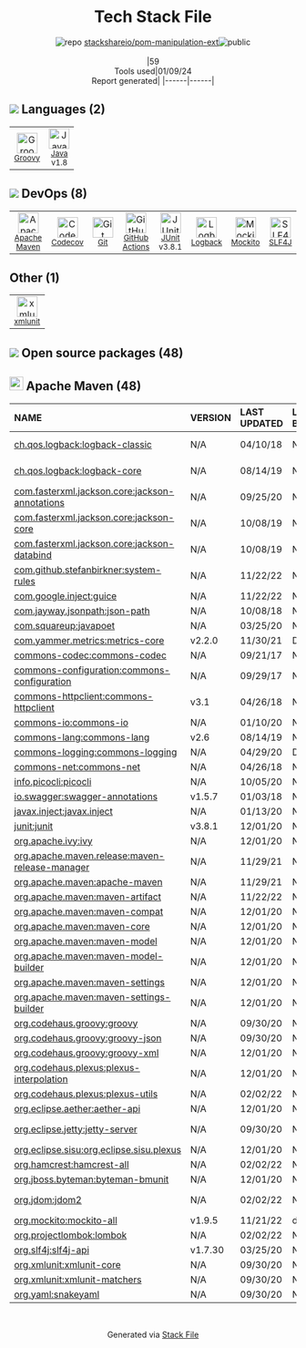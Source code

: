 <!--
&lt;--- Readme.md Snippet without images Start ---&gt;
## Tech Stack
stackshareio/pom-manipulation-ext is built on the following main stack:

- [Java](https://www.java.com) – Languages
- [Groovy](https://groovy-lang.org/) – Languages
- [JUnit](http://junit.org/) – Testing Frameworks
- [Mockito](https://site.mockito.org/) – Testing Frameworks
- [Codecov](https://codecov.io/) – Code Coverage
- [SLF4J](http://slf4j.org/) – Log Management
- [Logback](https://logback.qos.ch/) – Log Management
- [GitHub Actions](https://github.com/features/actions) – Continuous Integration

Full tech stack [here](/techstack.md)

&lt;--- Readme.md Snippet without images End ---&gt;

&lt;--- Readme.md Snippet with images Start ---&gt;
## Tech Stack
stackshareio/pom-manipulation-ext is built on the following main stack:

- <img width='25' height='25' src='https://img.stackshare.io/service/995/K85ZWV2F.png' alt='Java'/> [Java](https://www.java.com) – Languages
- <img width='25' height='25' src='https://img.stackshare.io/service/997/default_7ff5fcd857f42ad25149f659693d8930bffddf14.png' alt='Groovy'/> [Groovy](https://groovy-lang.org/) – Languages
- <img width='25' height='25' src='https://img.stackshare.io/service/2020/874086.png' alt='JUnit'/> [JUnit](http://junit.org/) – Testing Frameworks
- <img width='25' height='25' src='https://img.stackshare.io/service/2021/4y634TJm_400x400.jpg' alt='Mockito'/> [Mockito](https://site.mockito.org/) – Testing Frameworks
- <img width='25' height='25' src='https://img.stackshare.io/service/2673/Codecov_Mark_Circle_Pink.png' alt='Codecov'/> [Codecov](https://codecov.io/) – Code Coverage
- <img width='25' height='25' src='https://img.stackshare.io/service/2805/05518ecaa42841e834421e9d6987b04f_400x400.png' alt='SLF4J'/> [SLF4J](http://slf4j.org/) – Log Management
- <img width='25' height='25' src='https://img.stackshare.io/service/2923/05518ecaa42841e834421e9d6987b04f_400x400.png' alt='Logback'/> [Logback](https://logback.qos.ch/) – Log Management
- <img width='25' height='25' src='https://img.stackshare.io/service/11563/actions.png' alt='GitHub Actions'/> [GitHub Actions](https://github.com/features/actions) – Continuous Integration

Full tech stack [here](/techstack.md)

&lt;--- Readme.md Snippet with images End ---&gt;
-->
<div align="center">

# Tech Stack File
![](https://img.stackshare.io/repo.svg "repo") [stackshareio/pom-manipulation-ext](https://github.com/stackshareio/pom-manipulation-ext)![](https://img.stackshare.io/public_badge.svg "public")
<br/><br/>
|59<br/>Tools used|01/09/24 <br/>Report generated|
|------|------|
</div>

## <img src='https://img.stackshare.io/languages.svg'/> Languages (2)
<table><tr>
  <td align='center'>
  <img width='36' height='36' src='https://img.stackshare.io/service/997/default_7ff5fcd857f42ad25149f659693d8930bffddf14.png' alt='Groovy'>
  <br>
  <sub><a href="https://groovy-lang.org/">Groovy</a></sub>
  <br>
  <sub></sub>
</td>

<td align='center'>
  <img width='36' height='36' src='https://img.stackshare.io/service/995/K85ZWV2F.png' alt='Java'>
  <br>
  <sub><a href="https://www.java.com">Java</a></sub>
  <br>
  <sub>v1.8</sub>
</td>

</tr>
</table>

## <img src='https://img.stackshare.io/devops.svg'/> DevOps (8)
<table><tr>
  <td align='center'>
  <img width='36' height='36' src='https://img.stackshare.io/package_manager/977/default_9833f2ef0bbc2a946b4cc5e9307264033361076b.png' alt='Apache Maven'>
  <br>
  <sub><a href="http://maven.apache.org/">Apache Maven</a></sub>
  <br>
  <sub></sub>
</td>

<td align='center'>
  <img width='36' height='36' src='https://img.stackshare.io/service/2673/Codecov_Mark_Circle_Pink.png' alt='Codecov'>
  <br>
  <sub><a href="https://codecov.io/">Codecov</a></sub>
  <br>
  <sub></sub>
</td>

<td align='center'>
  <img width='36' height='36' src='https://img.stackshare.io/service/1046/git.png' alt='Git'>
  <br>
  <sub><a href="http://git-scm.com/">Git</a></sub>
  <br>
  <sub></sub>
</td>

<td align='center'>
  <img width='36' height='36' src='https://img.stackshare.io/service/11563/actions.png' alt='GitHub Actions'>
  <br>
  <sub><a href="https://github.com/features/actions">GitHub Actions</a></sub>
  <br>
  <sub></sub>
</td>

<td align='center'>
  <img width='36' height='36' src='https://img.stackshare.io/service/2020/874086.png' alt='JUnit'>
  <br>
  <sub><a href="http://junit.org/">JUnit</a></sub>
  <br>
  <sub>v3.8.1</sub>
</td>

<td align='center'>
  <img width='36' height='36' src='https://img.stackshare.io/service/2923/05518ecaa42841e834421e9d6987b04f_400x400.png' alt='Logback'>
  <br>
  <sub><a href="https://logback.qos.ch/">Logback</a></sub>
  <br>
  <sub></sub>
</td>

<td align='center'>
  <img width='36' height='36' src='https://img.stackshare.io/service/2021/4y634TJm_400x400.jpg' alt='Mockito'>
  <br>
  <sub><a href="https://site.mockito.org/">Mockito</a></sub>
  <br>
  <sub></sub>
</td>

<td align='center'>
  <img width='36' height='36' src='https://img.stackshare.io/service/2805/05518ecaa42841e834421e9d6987b04f_400x400.png' alt='SLF4J'>
  <br>
  <sub><a href="http://slf4j.org/">SLF4J</a></sub>
  <br>
  <sub></sub>
</td>

</tr>
</table>

## Other (1)
<table><tr>
  <td align='center'>
  <img width='36' height='36' src='https://img.stackshare.io/service/9143/no-img-open-source.png' alt='xmlunit'>
  <br>
  <sub><a href="https://www.xmlunit.org/">xmlunit</a></sub>
  <br>
  <sub></sub>
</td>

</tr>
</table>


## <img src='https://img.stackshare.io/group.svg' /> Open source packages (48)</h2>

## <img width='24' height='24' src='https://img.stackshare.io/package_manager/977/default_9833f2ef0bbc2a946b4cc5e9307264033361076b.png'/> Apache Maven (48)

|NAME|VERSION|LAST UPDATED|LAST UPDATED BY|LICENSE|VULNERABILITIES|
|:------|:------|:------|:------|:------|:------|
|[ch.qos.logback:logback-classic](http://logback.qos.ch)|N/A|04/10/18|Nick Cross |EPL-1.0,LGPL-2.1+|N/A|
|[ch.qos.logback:logback-core](http://logback.qos.ch)|N/A|08/14/19|Nick Cross |EPL-1.0,LGPL-2.1+|N/A|
|[com.fasterxml.jackson.core:jackson-annotations](http://github.com/FasterXML/jackson)|N/A|09/25/20|Nick Cross |Apache-2.0|N/A|
|[com.fasterxml.jackson.core:jackson-core](https://github.com/FasterXML/jackson-core)|N/A|10/08/19|Nick Cross |Apache-2.0|N/A|
|[com.fasterxml.jackson.core:jackson-databind](http://github.com/FasterXML/jackson)|N/A|10/08/19|Nick Cross |Apache-2.0|N/A|
|[com.github.stefanbirkner:system-rules](http://stefanbirkner.github.com/system-rules/)|N/A|11/22/22|Nick Cross |CPL-1.0|N/A|
|[com.google.inject:guice](https://github.com/google/guice)|N/A|11/22/22|Nick Cross |Apache-2.0|N/A|
|[com.jayway.jsonpath:json-path](https://github.com/jayway/JsonPath)|N/A|10/08/18|Nick Cross |Apache-2.0|N/A|
|[com.squareup:javapoet](http://github.com/square/javapoet/)|N/A|03/25/20|Nick Cross |Apache-2.0|N/A|
|[com.yammer.metrics:metrics-core]()|v2.2.0|11/30/21|David Walluck |N/A|N/A|
|[commons-codec:commons-codec](https://commons.apache.org/proper/commons-codec/)|N/A|09/21/17|Nick Cross |Apache-2.0|N/A|
|[commons-configuration:commons-configuration](http://commons.apache.org/configuration/)|N/A|09/29/17|Nick Cross |Apache-2.0|N/A|
|[commons-httpclient:commons-httpclient](http://jakarta.apache.org/httpcomponents/httpclient-3.x/)|v3.1|04/26/18|Nick Cross |Apache-2.0|N/A|
|[commons-io:commons-io](http://commons.apache.org/proper/commons-io/)|N/A|01/10/20|Nick Cross |Apache-2.0|N/A|
|[commons-lang:commons-lang](http://commons.apache.org/lang/)|v2.6|08/14/19|Nick Cross |Apache-2.0|N/A|
|[commons-logging:commons-logging](http://commons.apache.org/proper/commons-logging/)|N/A|04/29/20|David Walluck |Apache-2.0|N/A|
|[commons-net:commons-net](http://commons.apache.org/proper/commons-net/)|N/A|04/26/18|Nick Cross |Apache-2.0|N/A|
|[info.picocli:picocli](http://picocli.info)|N/A|10/05/20|Nick Cross |Apache-2.0|N/A|
|[io.swagger:swagger-annotations](http://swagger.io)|v1.5.7|01/03/18|Nick Cross |Apache-2.0|N/A|
|[javax.inject:javax.inject](http://code.google.com/p/atinject/)|N/A|01/13/20|Nick Cross |Apache-2.0|N/A|
|[junit:junit](http://junit.org)|v3.8.1|12/01/20|Nick Cross |EPL-1.0|N/A|
|[org.apache.ivy:ivy](http://ant.apache.org/ivy/)|N/A|12/01/20|Nick Cross |Apache-2.0|N/A|
|[org.apache.maven.release:maven-release-manager]()|N/A|11/29/21|Nick Cross |Apache-2.0|N/A|
|[org.apache.maven:apache-maven]()|N/A|11/29/21|Nick Cross |Apache-2.0|N/A|
|[org.apache.maven:maven-artifact]()|N/A|11/22/22|Nick Cross |Apache-2.0|N/A|
|[org.apache.maven:maven-compat]()|N/A|12/01/20|Nick Cross |Apache-2.0|N/A|
|[org.apache.maven:maven-core](https://maven.apache.org/ref/3.6.1/)|N/A|12/01/20|Nick Cross |Apache-2.0|N/A|
|[org.apache.maven:maven-model]()|N/A|12/01/20|Nick Cross |Apache-2.0|N/A|
|[org.apache.maven:maven-model-builder]()|N/A|12/01/20|Nick Cross |Apache-2.0|N/A|
|[org.apache.maven:maven-settings]()|N/A|12/01/20|Nick Cross |Apache-2.0|N/A|
|[org.apache.maven:maven-settings-builder](https://maven.apache.org/ref/3.6.3/)|N/A|12/01/20|Nick Cross |Apache-2.0|N/A|
|[org.codehaus.groovy:groovy](https://groovy-lang.org)|N/A|09/30/20|Nick Cross |Apache-2.0|N/A|
|[org.codehaus.groovy:groovy-json](https://groovy-lang.org)|N/A|09/30/20|Nick Cross |Apache-2.0|N/A|
|[org.codehaus.groovy:groovy-xml](http://groovy-lang.org)|N/A|12/01/20|Nick Cross |Apache-2.0|N/A|
|[org.codehaus.plexus:plexus-interpolation](http://codehaus-plexus.github.io/)|N/A|12/01/20|Nick Cross |Apache-2.0|N/A|
|[org.codehaus.plexus:plexus-utils](http://codehaus-plexus.github.io/)|N/A|02/02/22|Nick Cross |Apache-2.0|N/A|
|[org.eclipse.aether:aether-api]()|N/A|12/01/20|Nick Cross |EPL-2.0|N/A|
|[org.eclipse.jetty:jetty-server](http://www.eclipse.org/jetty)|N/A|09/30/20|Nick Cross |Apache-2.0,EPL-1.0|N/A|
|[org.eclipse.sisu:org.eclipse.sisu.plexus]()|N/A|12/01/20|Nick Cross |N/A|N/A|
|[org.hamcrest:hamcrest-all](http://hamcrest.org/)|N/A|02/02/22|Nick Cross |BSD-3-Clause|N/A|
|[org.jboss.byteman:byteman-bmunit](http://www.jboss.org/byteman)|N/A|12/01/20|Nick Cross |LGPL-2.1|N/A|
|[org.jdom:jdom2](http://www.jdom.org)|N/A|02/02/22|Nick Cross |zlib-acknowledgement|N/A|
|[org.mockito:mockito-all](http://www.mockito.org)|v1.9.5|11/21/22|dependabot[bot] |MIT|N/A|
|[org.projectlombok:lombok](https://projectlombok.org)|N/A|02/02/22|Nick Cross |MIT|N/A|
|[org.slf4j:slf4j-api](http://www.slf4j.org)|v1.7.30|03/25/20|Nick Cross |MIT|N/A|
|[org.xmlunit:xmlunit-core](https://www.xmlunit.org/)|N/A|09/30/20|Nick Cross |Apache-2.0|N/A|
|[org.xmlunit:xmlunit-matchers](http://www.xmlunit.org/)|N/A|09/30/20|Nick Cross |Apache-2.0|N/A|
|[org.yaml:snakeyaml](http://www.snakeyaml.org)|N/A|09/30/20|Nick Cross |Apache-2.0|N/A|

<br/>
<div align='center'>

Generated via [Stack File](https://github.com/marketplace/stack-file)
